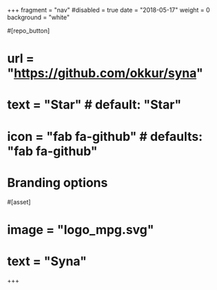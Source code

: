 +++
fragment = "nav"
#disabled = true
date = "2018-05-17"
weight = 0
background = "white"

#[repo_button]
#  url = "https://github.com/okkur/syna"
#  text = "Star" # default: "Star"
#  icon = "fab fa-github" # defaults: "fab fa-github"

# Branding options
#[asset]
#  image = "logo_mpg.svg"
#  text = "Syna"
+++

